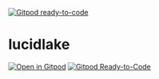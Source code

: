 [![Gitpod ready-to-code](https://img.shields.io/badge/Gitpod-ready--to--code-blue?logo=gitpod)](https://gitpod.io/#https://github.com/glookie/lucidlake)

# lucidlake
[![Open in Gitpod](https://gitpod.io/button/open-in-gitpod.svg)](https://gitpod.io/#https://github.com/glookie/lucidlake)
[![Gitpod Ready-to-Code](https://img.shields.io/badge/Gitpod-ready--to--code-blue?logo=gitpod)](https://gitpod.io/#https://github.com/glookie/lucidlake)
